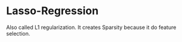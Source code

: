 # Lasso-Regression
Also called L1 regularization.
It creates Sparsity because it do feature selection.
